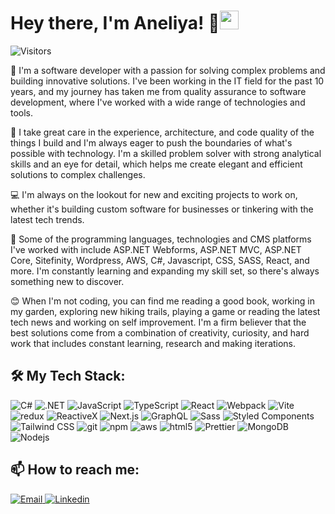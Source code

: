 # Hey there, I'm Aneliya! 👋<img src="https://emojis.slackmojis.com/emojis/images/1531849430/4246/blob-sunglasses.gif?1531849430" width="30"/>

![Visitors](https://api.visitorbadge.io/api/visitors?path=AneliyaPPetkova&labelColor=%23697689&countColor=%23F7B93E)

🌟 I'm a software developer with a passion for solving complex problems and building innovative solutions. I've been working in the IT field for the past 10 years, and my journey has taken me from quality assurance to software development, where I've worked with a wide range of technologies and tools.

🚀 I take great care in the experience, architecture, and code quality of the things I build and I'm always eager to push the boundaries of what's possible with technology. I'm a skilled problem solver with strong analytical skills and an eye for detail, which helps me create elegant and efficient solutions to complex challenges.

💻 I'm always on the lookout for new and exciting projects to work on, whether it's building custom software for businesses or tinkering with the latest tech trends.

🤖 Some of the programming languages, technologies and CMS platforms I've worked with include ASP.NET Webforms, ASP.NET MVC, ASP.NET Core, Sitefinity, Wordpress, AWS, C#, Javascript, CSS, SASS, React, and more. I'm constantly learning and expanding my skill set, so there's always something new to discover.

😊 When I'm not coding, you can find me reading a good book, working in my garden, exploring new hiking trails, playing a game or reading the latest tech news and working on self improvement. I'm a firm believer that the best solutions come from a combination of creativity, curiosity, and hard work that includes constant learning, research and making iterations.

## 🛠️ My Tech Stack:

<p>
    <img alt="C#" src="https://img.shields.io/badge/-C%23-239120?style=for-the-badge&logo=csharp&logoColor=white&logoWidth=30&labelColor=239120&color=444" />
    <img alt=".NET" src="https://img.shields.io/badge/-.Net-512BD4?style=for-the-badge&logo=dotnet&logoColor=white&logoWidth=30&labelColor=512BD4&color=444" />
    <img alt="JavaScript" src="https://img.shields.io/badge/-JavaScript-F7DF1E?style=for-the-badge&logo=javascript&logoColor=white&logoWidth=30&labelColor=F7DF1E&color=444" />
    <img alt="TypeScript" src="https://img.shields.io/badge/-TypeScript-007ACC?style=for-the-badge&logo=typescript&logoColor=white&logoWidth=30&labelColor=007ACC&color=444" />
    <img alt="React" src="https://img.shields.io/badge/-React-45b8d8?style=for-the-badge&logo=react&logoColor=white&logoWidth=30&labelColor=45b8d8&color=444" />
    <img alt="Webpack" src="https://img.shields.io/badge/-Webpack-8DD6F9?style=for-the-badge&logo=webpack&logoColor=white&logoWidth=30&labelColor=8DD6F9&color=444" />
    <img alt="Vite" src="https://img.shields.io/badge/-Vite-646CFF?style=for-the-badge&logo=vite&logoColor=white&logoWidth=30&labelColor=646CFF&color=444" />
    <img alt="redux" src="https://img.shields.io/badge/-Redux-764ABC?style=for-the-badge&logo=redux&logoColor=white&logoWidth=30&labelColor=764ABC&color=444" />
    <img alt="ReactiveX" src="https://img.shields.io/badge/-RxJs-B7178C?style=for-the-badge&logo=reactivex&logoColor=white&logoWidth=30&labelColor=B7178C&color=444" />
     <img alt="Next.js" src="https://img.shields.io/badge/-Next.js-000000?style=for-the-badge&logo=nextdotjs&logoColor=white&logoWidth=30&labelColor=000000&color=444" />
    <img alt="GraphQL" src="https://img.shields.io/badge/-GraphQL-E10098?style=for-the-badge&logo=graphql&logoColor=white&logoWidth=30&labelColor=E10098&color=444" />
    <img alt="Sass" src="https://img.shields.io/badge/-Sass-CC6699?style=for-the-badge&logo=sass&logoColor=white&logoWidth=30&labelColor=CC6699&color=444" />
    <img alt="Styled Components" src="https://img.shields.io/badge/-Styled_Components-db7092?style=for-the-badge&logo=styled-components&logoColor=white&logoWidth=30&labelColor=db7092&color=444" />
    <img alt="Tailwind CSS" src="https://img.shields.io/badge/-Tailwind CSS-06B6D4?style=for-the-badge&logo=tailwindcss&logoColor=white&logoWidth=30&labelColor=06B6D4&color=444" />
    <img alt="git" src="https://img.shields.io/badge/-Git-F05032?style=for-the-badge&logo=git&logoColor=white&logoWidth=30&labelColor=F05032&color=444" />
    <img alt="npm" src="https://img.shields.io/badge/-NPM-CB3837?style=for-the-badge&logo=npm&logoColor=white&logoWidth=30&labelColor=CB3837&color=444" />
    <img alt="aws" src="https://img.shields.io/badge/-Amazon AWS-232F3E?style=for-the-badge&logo=amazonaws&logoColor=white&logoWidth=30&labelColor=232F3E&color=444" />
    <img alt="html5" src="https://img.shields.io/badge/-HTML5-E34F26?style=for-the-badge&logo=html5&logoColor=white&logoWidth=30&labelColor=E34F26&color=444" />
    <img alt="Prettier" src="https://img.shields.io/badge/-Prettier-F7B93E?style=for-the-badge&logo=prettier&logoColor=white&logoWidth=30&labelColor=F7B93E&color=444" />
    <img alt="MongoDB" src="https://img.shields.io/badge/-MongoDB-13aa52?style=for-the-badge&logo=mongodb&logoColor=white&logoWidth=30&labelColor=13aa52&color=444" />
    <img alt="Nodejs" src="https://img.shields.io/badge/-Nodejs-43853d?style=for-the-badge&logo=Node.js&logoColor=white&logoWidth=30&labelColor=43853d&color=444" />
</p>

## 📫 How to reach me:

<!-- Gmail -->
<a href="mailto:aneliyap.petkova@gmail.com" target="_blank"><img alt="Email"
        src="https://img.shields.io/badge/-Email-EA4335?style=for-the-badge&logo=Gmail&logoColor=white&logoWidth=30&labelColor=EA4335&color=444">
</a><a href="https://www.linkedin.com/in/aneliya-petkova/" target="_blank"><img alt="Linkedin"
        src="https://img.shields.io/badge/-Linkedin-0A66C2?style=for-the-badge&logo=Linkedin&logoColor=white&logoWidth=30&labelColor=0A66C2&color=444">
</a>
